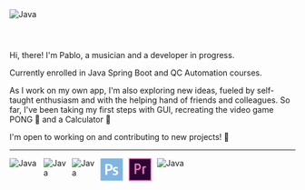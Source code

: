 <img align="left" alt="Java" width="50px" style="padding-right:10px;" src="https://cdn3.emoji.gg/emojis/wavegif_1860.gif"/>

‎ 
---

Hi, there! I'm Pablo, a musician and a developer in progress.

Currently enrolled in Java Spring Boot and QC Automation courses. 

As I work on my own app, I'm also exploring new ideas, fueled by self-taught enthusiasm and with the helping hand of friends and colleagues. So far, I've been taking my first steps with GUI, recreating the video game PONG 🏓 and a Calculator 🧮 

I'm open to working on and contributing to new projects! 🚀

---
<img align="left" alt="Java" width="50px" style="padding-right:10px;" src="https://cdn.jsdelivr.net/gh/devicons/devicon/icons/java/java-original.svg"/>
<img align="left" alt="Java" width="40px" style="padding-right:10px;" src="https://cdn.jsdelivr.net/gh/devicons/devicon/icons/spring/spring-original.svg"/>
<img align="left" alt="Java" width="40px" style="padding-right:10px;" src="https://cdn.jsdelivr.net/gh/devicons/devicon/icons/mysql/mysql-original.svg"/>
<img align="left" alt="Java" width="40px" style="padding-right:10px;" src="https://github.com/devicons/devicon/blob/v2.15.1/icons/photoshop/photoshop-plain.svg"/>
<img align="left" alt="Java" width="40px" style="padding-right:10px;" src="https://github.com/devicons/devicon/blob/v2.15.1/icons/premierepro/premierepro-original.svg"/>
<img align="left" alt="Java" width="140px" style="padding-right:10px;" src="https://upload.wikimedia.org/wikipedia/commons/f/f6/Ableton.svg"/>









